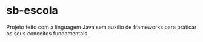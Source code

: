 # sb-escola
Projeto feito com a linguagem Java sem auxílio de frameworks para praticar os seus conceitos fundamentais.
